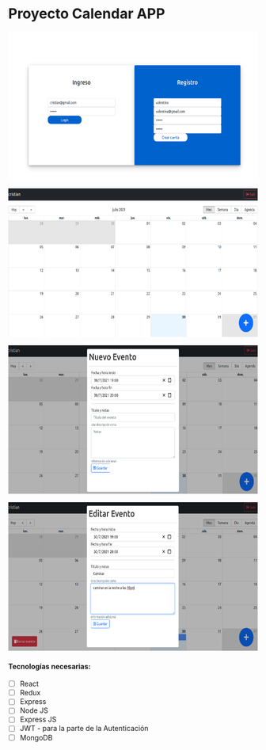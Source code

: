 # Proyecto Calendar APP

<p align="left">
  <img height="300" width="100%" src="./login.png" />
</p>


<p align="left">
  <img height="300" width="100%" src="./homeCalendar.png" />
</p>


<p align="left">
  <img height="300" width="100%" src="./createEvento.png" />
</p>

<p align="left">
  <img height="300" width="100%" src="./editarEvento.png" />
</p>

#### Tecnologías necesarias:
- [ ] React
- [ ] Redux
- [ ] Express
- [ ] Node JS
- [ ] Express JS
- [ ] JWT - para la parte de la Autenticación
- [ ] MongoDB